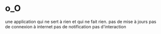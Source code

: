 # o_O

une application qui ne sert à rien et qui ne fait rien. 
pas de mise à jours
pas de connexion à internet
pas de notification
pas d'interaction
